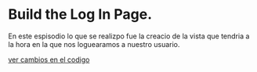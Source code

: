 
# Build the Log In Page.

En este espisodio lo que se realizpo fue la creacio de la vista que tendria a la hora en la que nos loguearamos a nuestro usuario.

[ver cambios en el codigo](https://github.com/wilberthRA/Proyecto-1-Software-Libre/commit/2865e568e1fb56c4b7d5d95ee6e1db505ade8f52)